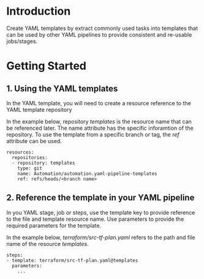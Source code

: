 # Introduction 
Create YAML templates by extract commonly used tasks into templates that can be used by other YAML pipelines to provide consistent and re-usable jobs/stages.

# Getting Started
## 1.	Using the YAML templates

In the YAML template, you will need to create a resource reference to the YAML template repository

In the example below, repository *templates* is the resource name that can be referenced later. The name attribute has the specific inforamtion of the repository. To use the template from a specific branch or tag, the *ref* attribute can be used.

```
resources:
  repositories:
  - repository: templates
    type: git
    name: Automation/automation.yaml-pipeline-templates
    ref: refs/heads/<branch name>
```

## 2.	Reference the template in your YAML pipeline
In you YAML stage, job or steps, use the template key to provide reference to the file and template resource name. Use parameters to provide the required parameters for the template.

In the example below, *terraform/src-tf-plan.yaml* refers to the path and file name of the resource *templates*. 

```
steps:
- template: terraform/src-tf-plan.yaml@templates
  parameters:
    ...
```
